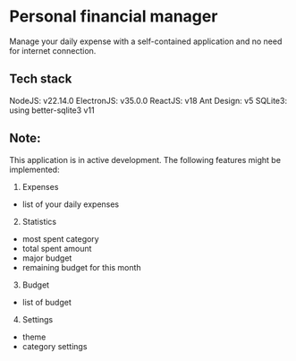 # Personal financial manager

Manage your daily expense with a self-contained application and no need for internet connection.

## Tech stack

NodeJS: v22.14.0
ElectronJS: v35.0.0
ReactJS: v18
Ant Design: v5
SQLite3: using better-sqlite3 v11

## Note:

This application is in active development. The following features might be implemented:

1. Expenses

-   list of your daily expenses

2. Statistics

-   most spent category
-   total spent amount
-   major budget
-   remaining budget for this month

3. Budget

-   list of budget

4. Settings

-   theme
-   category settings

